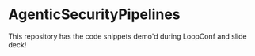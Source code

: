 # AgenticSecurityPipelines
This repository has the code snippets demo'd during LoopConf and slide deck!
